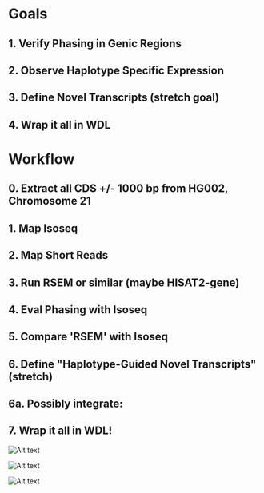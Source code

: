 # Goals

## 1. Verify Phasing in Genic Regions

## 2. Observe Haplotype Specific Expression

## 3. Define Novel Transcripts (stretch goal)

## 4. Wrap it all in WDL

# Workflow

## 0. Extract all CDS +/- 1000 bp from HG002, Chromosome 21

## 1. Map Isoseq

## 2. Map Short Reads 

## 3. Run RSEM or similar (maybe HISAT2-gene)

## 4. Eval Phasing with Isoseq

## 5. Compare 'RSEM' with Isoseq

## 6. Define "Haplotype-Guided Novel Transcripts" (stretch)

## 6a. Possibly integrate: 

## 7. Wrap it all in WDL!

![Alt text](?raw=true "Title")

![Alt text](?raw=true "Title")

![Alt text](?raw=true "Title")


